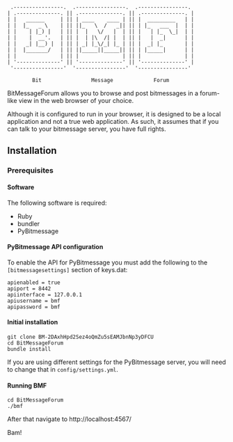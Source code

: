      .----------------.  .----------------.  .----------------. 
    | .--------------. || .--------------. || .--------------. |
    | |   ______     | || | ____    ____ | || |  _________   | |
    | |  |_   _ \    | || ||_   \  /   _|| || | |_   ___  |  | |
    | |    | |_) |   | || |  |   \/   |  | || |   | |_  \_|  | |
    | |    |  __'.   | || |  | |\  /| |  | || |   |  _|      | |
    | |   _| |__) |  | || | _| |_\/_| |_ | || |  _| |_       | |
    | |  |_______/   | || ||_____||_____|| || | |_____|      | |
    | |              | || |              | || |              | |
    | '--------------' || '--------------' || '--------------' |
     '----------------'  '----------------'  '----------------' 

            Bit                Message             Forum

BitMessageForum allows you to browse and post bitmessages in a
forum-like view in the web browser of your choice.

Although it is configured to run in your browser, it is designed to be
a local application and not a true web application.  As such, it
assumes that if you can talk to your bitmessage server, you have full
rights.

## Installation

### Prerequisites

#### Software

The following software is required:

* Ruby
* bundler
* PyBitmessage

#### PyBitmessage API configuration

To enable the API for PyBitmessage you must add the following to
the `[bitmessagesettings]` section of keys.dat:

    apienabled = true
    apiport = 8442
    apiinterface = 127.0.0.1
    apiusername = bmf
    apipassword = bmf

#### Initial installation

    git clone BM-2DAxhHpd2Sez4oQmZu5sEAMJbnNp3yDFCU
    cd BitMessageForum
    bundle install

If you are using different settings for the PyBitmessage server, you
will need to change that in `config/settings.yml`.

#### Running BMF

    cd BitMessageForum
    ./bmf

After that navigate to http://localhost:4567/

Bam!
